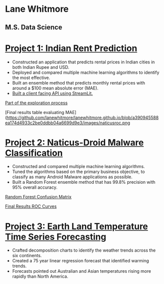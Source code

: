 # Lane Whitmore
## M.S. Data Science

# [Project 1: Indian Rent Prediction](https://github.com/lanewhitmore/Rent_Prediction)
- Constructed an application that predicts rental prices in Indian cities in both Indian Rupee and USD.
- Deployed and compared multiple machine learning algorithms to identify the most effective. 
- Built an ensemble method that predicts monthly rental prices with around a $100 mean absolute error (MAE). 
- [Built a client facing API using StreamLit.](https://lanewhitmore-rent-prediction-rent-app-eda---whitmore-vd5d0e.streamlit.app/)

[Part of the exploration process](https://github.com/lanewhitmore/lanewhitmore.github.io/blob/f9d9e55dad86387850f2a8fb5c2dfe1059f3cdbe/images/exploration.png)

[Final results table evaluating MAE](https://github.com/lanewhitmore/lanewhitmore.github.io/blob/a390945588ea174d4933c2be0ddbb04a6699d9e3/images/naticusroc.png

# [Project 2: Naticus-Droid Malware Classification](https://github.com/lanewhitmore/NATICUSdroid-Malware-Machine-Learning-Classification)
- Constructed and compared multiple machine learning algorithms. 
- Tuned the algorithms based on the primary business objective, to classify as many Android Malware applications as possible.
- Built a Random Forest ensemble method that has 99.8% precision with 95% overall accuracy. 

[Random Forest Confusion Matrix](https://github.com/lanewhitmore/lanewhitmore.github.io/blob/a390945588ea174d4933c2be0ddbb04a6699d9e3/images/randomforestcm.png)

[Final Results ROC Curves](https://github.com/lanewhitmore/lanewhitmore.github.io/blob/a390945588ea174d4933c2be0ddbb04a6699d9e3/images/rentresults.png)

# [Project 3: Earth Land Temperature Time Series Forecasting](https://github.com/stephenkuc/ADS506_FinalProj)
- Crafted decomposition charts to identify the weather trends across the six continents. 
- Created a 75 year linear regression forecast that identified warming trends. 
- Forecasts pointed out Australian and Asian temperatures rising more rapidly than North America.
